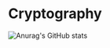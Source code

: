 # Cryptography
![Anurag's GitHub stats](https://github-readme-stats.vercel.app/api?username=anuraghazra&theme=dark&show_icons=true)
